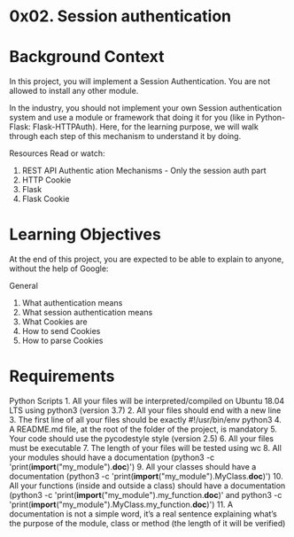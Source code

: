 0x02. Session authentication
=============================

Background Context
==================
In this project, you will implement a Session Authentication. You are not allowed to install any other module.

In the industry, you should not implement your own Session authentication system and use a module or framework that doing it for you (like in Python-Flask: Flask-HTTPAuth). Here, for the learning purpose, we will walk through each step of this mechanism to understand it by doing.

Resources
Read or watch:

1. REST API Authentic
ation Mechanisms - Only the session auth part
2. HTTP Cookie
3. Flask
4. Flask Cookie

Learning Objectives
===================
At the end of this project, you are expected to be able to explain to anyone, without the help of Google:

General
1. What authentication means
2. What session authentication means
3. What Cookies are
4. How to send Cookies
5. How to parse Cookies

Requirements
============
Python Scripts
	1. All your files will be interpreted/compiled on Ubuntu 18.04 LTS using python3 (version 3.7)
	2. All your files should end with a new line
	3. The first line of all your files should be exactly #!/usr/bin/env python3
	4. A README.md file, at the root of the folder of the project, is mandatory
	5. Your code should use the pycodestyle style (version 2.5)
	6. All your files must be executable
	7. The length of your files will be tested using wc
	8. All your modules should have a documentation (python3 -c 'print(__import__("my_module").__doc__)')
	9. All your classes should have a documentation (python3 -c 'print(__import__("my_module").MyClass.__doc__)')
	10. All your functions (inside and outside a class) should have a documentation (python3 -c 'print(__import__("my_module").my_function.__doc__)' and python3 -c 'print(__import__("my_module").MyClass.my_function.__doc__)')
	11. A documentation is not a simple word, it’s a real sentence explaining what’s the purpose of the module, class or method (the length of it will be verified)
